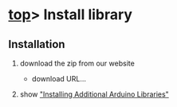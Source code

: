 # [top](index.html)> Install library

## Installation

1. download the zip from our website
   * download URL...

2. show ["Installing Additional Arduino Libraries"](https://www.arduino.cc/en/Guide/Libraries)
